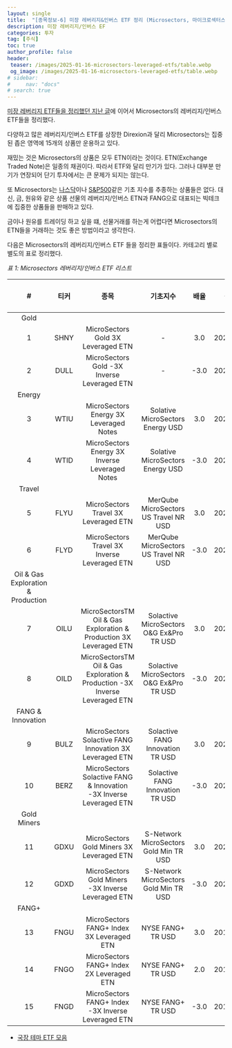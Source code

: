 ```yaml
---
layout: single
title:  "[종목정보-6] 미장 레버리지&인버스 ETF 정리 (Microsectors, 마이크로섹터스)"
description: 미장 레버리지/인버스 EF
categories: 투자
tag: [주식]
toc: true
author_profile: false
header:
 teaser: /images/2025-01-16-microsectors-leveraged-etfs/table.webp
 og_image: /images/2025-01-16-microsectors-leveraged-etfs/table.webp
# sidebar:
#     nav: "docs"
# search: true
---
```

[미장 레버리지 ETF들을 정리했던 지난 글](/투자/direxion-leveraged-etfs)에 이어서 Microsectors의 레버리지/인버스 ETF들을 정리했다.

다양하고 많은 레버리지/인버스 ETF를 상장한 Direxion과 달리 Microsectors는 집중된 좁은 영역에 15개의 상품만 운용하고 있다. 

재밌는 것은 Microsectors의 상품은 모두 ETN이라는 것이다. ETN(Exchange Traded Note)은 일종의 채권이다. 따라서 ETF와 달리 만기가 있다. 그러나 대부분 만기가 연장되어 단기 투자에서는 큰 문제가 되지는 않는다.

또 Microsectors는 [나스닥](/투자/nasdaq100-since-1985)이나 [S&P500](/투자/snp-historical-return-since-1871)같은 기초 지수를 추종하는 상품들은 없다. 대신, 금, 원유와 같은 상품 선물의 레버리지/인버스 ETN과 FANG으로 대표되는 빅테크에 집중한 상품들을 판매하고 있다.

금이나 원유를 트레이딩 하고 싶을 떄, 선물거래를 하는게 어렵다면 Microsectors의 ETN들을 거래하는 것도 좋은 방법이라고 생각한다.

다음은 Microsectors의 레버리지/인버스 ETF 들을 정리한 표들이다. 카테고리 별로 별도의 표로 정리했다. 

*표 1: Microsectors 레버리지/인버스 ETF 리스트*

|#| 티커 | 종목 | 기초지수| 배율 | 상장일 |시가총액 (M$)|
|:---:|:---:|:---:|:---:|:---:|:---:|:---:|
|Gold|
|1|SHNY|MicroSectors Gold 3X Leveraged ETN|-|3.0|2023.02.21|21.5|
|2|DULL|MicroSectors Gold -3X Inverse Leveraged ETN|-|-3.0|2023.02.21|1.3|
|Energy|
|3|WTIU|MicroSectors Energy 3X Leveraged Notes|Solative MicroSectors Energy USD|3.0|2023.02.16|20.2|
|4|WTID|MicroSectors Energy 3X Inverse Leveraged Notes|Solative MicroSectors Energy USD|-3.0|2023.02.16|2.8|
|Travel|
|5|FLYU|MicroSectors Travel 3X Leveraged ETN|MerQube MicroSectors US Travel NR USD|3.0|2022.06.22|9.0|
|6|FLYD|MicroSectors Travel 3X Inverse Leveraged ETN|MerQube MicroSectors US Travel NR USD|-3.0|2022.06.22|1.3|
|Oil & Gas Exploration & Production|
|7|OILU|MicroSectorsTM Oil & Gas Exploration & Production 3X Leveraged ETN|Solactive MicroSectors O&G Ex&Pro TR USD|3.0|2021.11.08|48.6|
|8|OILD|MicroSectorsTM Oil & Gas Exploration & Production -3X Inverse Leveraged ETN|Solactive MicroSectors O&G Ex&Pro TR USD|-3.0|2021.11.08|14.8|
|FANG & Innovation|
|9|BULZ|MicroSectors Solactive FANG Innovation 3X Leveraged ETN|Solactive FANG Innovation TR USD|3.0|2021.08.17|1267.7|
|10|BERZ|MicroSectors Solactive FANG & Innovation -3X Inverse Leveraged ETN|Solactive FANG Innovation TR USD|-3.0|2021.08.17|10.0|
|Gold Miners|
|11|GDXU|MicroSectors Gold Miners 3X Leveraged ETN|S-Network MicroSectors Gold Min TR USD|3.0|2020.12.02|256.7|
|12|GDXD|MicroSectors Gold Miners -3X Inverse Leveraged ETN|S-Network MicroSectors Gold Min TR USD|-3.0|2020.12.02|59.9|
|FANG+|
|13|FNGU|MicroSectors FANG+ Index 3X Leveraged ETN|NYSE FANG+ TR USD|3.0|2018.01.22|7157.8|
|14|FNGO|MicroSectors FANG+ Index 2X Leveraged ETN|NYSE FANG+ TR USD|2.0|2018.08.01|443.3|
|15|FNGD|MicroSectors FANG+ Index -3X Inverse Leveraged ETN|NYSE FANG+ TR USD|-3.0|2018.01.22|172.2|


- [국장 테마 ETF 모음](/투자/korea-theme-etfs)